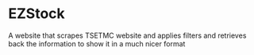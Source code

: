 # EZStock
A website that scrapes TSETMC website and applies filters and retrieves back the information to show it in a much nicer format
